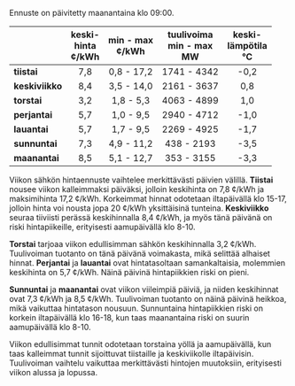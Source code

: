 Ennuste on päivitetty maanantaina klo 09:00.

|        | keski-<br>hinta<br>¢/kWh | min - max<br>¢/kWh | tuulivoima<br>min - max<br>MW | keski-<br>lämpötila<br>°C |
|:-------------|:----------------:|:----------------:|:-------------:|:-------------:|
| **tiistai**  | 7,8 | 0,8 - 17,2 | 1741 - 4342 | -0,2 |
| **keskiviikko** | 8,4 | 3,5 - 14,0 | 2161 - 3637 | 0,8 |
| **torstai** | 3,2 | 1,8 - 5,3 | 4063 - 4899 | 1,0 |
| **perjantai** | 5,7 | 1,0 - 9,5 | 2940 - 4712 | -1,0 |
| **lauantai** | 5,7 | 1,7 - 9,5 | 2269 - 4925 | -1,7 |
| **sunnuntai** | 7,3 | 4,9 - 11,2 | 438 - 2193 | -3,5 |
| **maanantai** | 8,5 | 5,1 - 12,7 | 353 - 3155 | -3,3 |

Viikon sähkön hintaennuste vaihtelee merkittävästi päivien välillä. **Tiistai** nousee viikon kalleimmaksi päiväksi, jolloin keskihinta on 7,8 ¢/kWh ja maksimihinta 17,2 ¢/kWh. Korkeimmat hinnat odotetaan iltapäivällä klo 15-17, jolloin hinta voi nousta jopa 20 ¢/kWh yksittäisinä tunteina. **Keskiviikko** seuraa tiiviisti perässä keskihinnalla 8,4 ¢/kWh, ja myös tänä päivänä on riski hintapiikeille, erityisesti aamupäivällä klo 8-10.

**Torstai** tarjoaa viikon edullisimman sähkön keskihinnalla 3,2 ¢/kWh. Tuulivoiman tuotanto on tänä päivänä voimakasta, mikä selittää alhaiset hinnat. **Perjantai** ja **lauantai** ovat hintatasoltaan samankaltaisia, molemmien keskihinta on 5,7 ¢/kWh. Näinä päivinä hintapiikkien riski on pieni.

**Sunnuntai** ja **maanantai** ovat viikon viileimpiä päiviä, ja niiden keskihinnat ovat 7,3 ¢/kWh ja 8,5 ¢/kWh. Tuulivoiman tuotanto on näinä päivinä heikkoa, mikä vaikuttaa hintatason nousuun. Sunnuntaina hintapiikkien riski on korkein iltapäivällä klo 16-18, kun taas maanantaina riski on suurin aamupäivällä klo 8-10.

Viikon edullisimmat tunnit odotetaan torstaina yöllä ja aamupäivällä, kun taas kalleimmat tunnit sijoittuvat tiistaille ja keskiviikolle iltapäivisin. Tuulivoiman vaihtelu vaikuttaa merkittävästi hintojen muutoksiin, erityisesti viikon alussa ja lopussa.